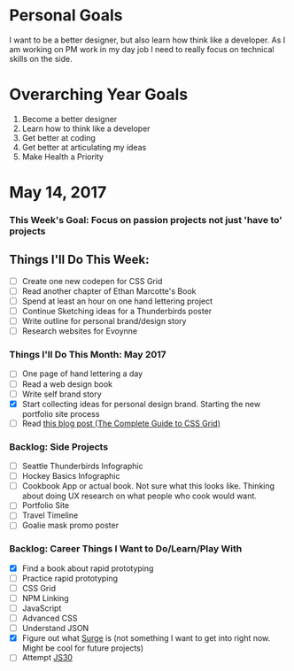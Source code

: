 Personal Goals
==============

I want to be a better designer, but also learn how think like a developer. As I am working on PM work in my day job I need to really focus on technical skills on the side.

# Overarching Year Goals
1. Become a better designer
2. Learn how to think like a developer
3. Get better at coding
4. Get better at articulating my ideas
5. Make Health a Priority

# May 14, 2017

### This Week's Goal: Focus on passion projects not just 'have to' projects

## Things I'll Do This Week:
- [ ] Create one new codepen for CSS Grid
- [ ] Read another chapter of Ethan Marcotte's Book
- [ ] Spend at least an hour on one hand lettering project
- [ ] Continue Sketching ideas for a Thunderbirds poster
- [ ] Write outline for personal brand/design story
- [ ] Research websites for Evoynne 

### Things I'll Do This Month: May 2017
- [ ] One page of hand lettering a day
- [ ] Read a web design book
- [ ] Write self brand story
- [x] Start collecting ideas for personal design brand. Starting the new portfolio site process
- [ ] Read [this blog post (The Complete Guide to CSS Grid)](https://css-tricks.com/snippets/css/complete-guide-grid)

### Backlog: Side Projects
- [ ] Seattle Thunderbirds Infographic
- [ ] Hockey Basics Infographic
- [ ] Cookbook App or actual book. Not sure what this looks like. Thinking about doing UX research on what people who cook would want.
- [ ] Portfolio Site
- [ ] Travel Timeline
- [ ] Goalie mask promo poster

### Backlog: Career Things I Want to Do/Learn/Play With
- [X] Find a book about rapid prototyping
- [ ] Practice rapid prototyping
- [ ] CSS Grid
- [ ] NPM Linking
- [ ] JavaScript
- [ ] Advanced CSS
- [ ] Understand JSON
- [x] Figure out what [Surge](http://surge.sh/) is (not something I want to get into right now. Might be cool for future projects)
- [ ] Attempt [JS30](https://javascript30.com/)
